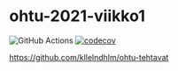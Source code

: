 # ohtu-2021-viikko1

![GitHub Actions](https://github.com/kllelndhlm/ohtu-2021-viikko1/workflows/CI/badge.svg)
[![codecov](https://codecov.io/gh/kllelndhlm/ohtu-2021-viikko1/branch/main/graph/badge.svg?token=HQX8XWSGPQ)](https://codecov.io/gh/kllelndhlm/ohtu-2021-viikko1)

https://github.com/kllelndhlm/ohtu-tehtavat
